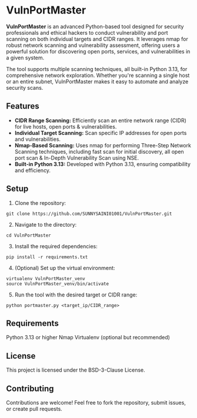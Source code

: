 # VulnPortMaster

**VulnPortMaster** is an advanced Python-based tool designed for security professionals and ethical hackers to conduct vulnerability and port scanning on both individual targets and CIDR ranges. It leverages nmap for robust network scanning and vulnerability assessment, offering users a powerful solution for discovering open ports, services, and vulnerabilities in a given system.

The tool supports multiple scanning techniques, all built-in Python 3.13, for comprehensive network exploration. Whether you're scanning a single host or an entire subnet, VulnPortMaster makes it easy to automate and analyze security scans.

## Features

* **CIDR Range Scanning:** Efficiently scan an entire network range (CIDR) for live hosts, open ports & vulnerabilities.
* **Individual Target Scanning:** Scan specific IP addresses for open ports and vulnerabilities.
* **Nmap-Based Scanning:** Uses nmap for performing Three-Step Network Scanning techniques, including fast scan for initial discovery, all open port scan & In-Depth Vulnerability Scan using NSE.
* **Built-in Python 3.13:** Developed with Python 3.13, ensuring compatibility and efficiency.

## Setup

1. Clone the repository:
```
git clone https://github.com/SUNNYSAINI01001/VulnPortMaster.git
```

2. Navigate to the directory:
```
cd VulnPortMaster
```

3. Install the required dependencies:
```
pip install -r requirements.txt
```

4. (Optional) Set up the virtual environment:
```
virtualenv VulnPortMaster_venv
source VulnPortMaster_venv/bin/activate
```

5. Run the tool with the desired target or CIDR range:
```
python portmaster.py <target_ip/CIDR_range>
```

## Requirements

Python 3.13 or higher
Nmap
Virtualenv (optional but recommended)

## License
This project is licensed under the BSD-3-Clause License.

## Contributing
Contributions are welcome! Feel free to fork the repository, submit issues, or create pull requests.
